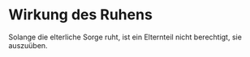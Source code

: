 # Wirkung des Ruhens

Solange die elterliche Sorge ruht, ist ein Elternteil nicht berechtigt, sie auszuüben.